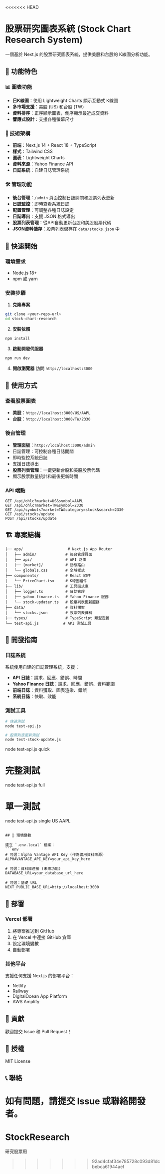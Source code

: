 <<<<<<< HEAD
# 股票研究圖表系統 (Stock Chart Research System)

一個基於 Next.js 的股票研究圖表系統，提供美股和台股的 K線圖分析功能。

## 🎯 功能特色

### 📊 圖表功能
- **日K線圖**：使用 Lightweight Charts 顯示互動式 K線圖
- **多市場支援**：美股 (US) 和台股 (TW)
- **資料排序**：正序顯示圖表，倒序顯示最近成交資料
- **響應式設計**：支援各種螢幕尺寸

### 🔧 技術架構
- **前端**：Next.js 14 + React 18 + TypeScript
- **樣式**：Tailwind CSS
- **圖表**：Lightweight Charts
- **資料來源**：Yahoo Finance API
- **日誌系統**：自建日誌管理系統

### 🛠️ 管理功能
- **後台管理**：`/admin` 頁面控制日誌開關和股票列表更新
- **日誌監控**：即時查看系統日誌
- **配置管理**：可調整各種日誌設定
- **日誌導出**：支援 JSON 格式導出
- **股票列表管理**：從API自動更新台股和美股股票代碼
- **JSON資料儲存**：股票列表儲存在 `data/stocks.json` 中

## 🚀 快速開始

### 環境需求
- Node.js 18+ 
- npm 或 yarn

### 安裝步驟

1. **克隆專案**
```bash
git clone <your-repo-url>
cd stock-chart-research
```

2. **安裝依賴**
```bash
npm install
```

3. **啟動開發伺服器**
```bash
npm run dev
```

4. **開啟瀏覽器**
訪問 `http://localhost:3000`

## 📖 使用方式

### 查看股票圖表
- **美股**：`http://localhost:3000/US/AAPL`
- **台股**：`http://localhost:3000/TW/2330`

### 後台管理
- **管理面板**：`http://localhost:3000/admin`
- 日誌管理：可控制各種日誌開關
- 即時監控系統日誌
- 支援日誌導出
- **股票列表管理**：一鍵更新台股和美股股票代碼
- 顯示股票數量統計和最後更新時間

### API 端點
```
GET /api/ohlc?market=US&symbol=AAPL
GET /api/ohlc?market=TW&symbol=2330
GET /api/symbols?market=TW&category=stock&search=2330
GET /api/stocks/update
POST /api/stocks/update
```

## 🏗️ 專案結構

```
├── app/                    # Next.js App Router
│   ├── admin/             # 後台管理頁面
│   ├── api/               # API 路由
│   ├── [market]/          # 動態路由
│   └── globals.css        # 全域樣式
├── components/            # React 組件
│   └── PriceChart.tsx     # K線圖組件
├── lib/                   # 工具函式庫
│   ├── logger.ts          # 日誌管理
│   ├── yahoo-finance.ts   # Yahoo Finance 服務
│   └── stock-updater.ts   # 股票列表更新服務
├── data/                  # 資料檔案
│   └── stocks.json        # 股票列表資料
├── types/                 # TypeScript 類型定義
└── test-api.js           # API 測試工具
```

## 🔧 開發指南

### 日誌系統
系統使用自建的日誌管理系統，支援：
- **API 日誌**：請求、回應、錯誤、時間
- **Yahoo Finance 日誌**：請求、回應、錯誤、資料範圍
- **前端日誌**：資料獲取、圖表渲染、錯誤
- **系統日誌**：快取、效能

### 測試工具
```bash
# 快速測試
node test-api.js

# 股票列表更新測試
node test-stock-update.js
```
node test-api.js quick

# 完整測試
node test-api.js full

# 單一測試
node test-api.js single US AAPL
```

## 📝 環境變數

建立 `.env.local` 檔案：
```env
# 可選：Alpha Vantage API Key (作為備用資料來源)
ALPHAVANTAGE_API_KEY=your_api_key_here

# 可選：資料庫連接 (未來功能)
DATABASE_URL=your_database_url_here

# 可選：基礎 URL
NEXT_PUBLIC_BASE_URL=http://localhost:3000
```

## 🚀 部署

### Vercel 部署
1. 將專案推送到 GitHub
2. 在 Vercel 中連接 GitHub 倉庫
3. 設定環境變數
4. 自動部署

### 其他平台
支援任何支援 Next.js 的部署平台：
- Netlify
- Railway
- DigitalOcean App Platform
- AWS Amplify

## 🤝 貢獻

歡迎提交 Issue 和 Pull Request！

## 📄 授權

MIT License

## 📞 聯絡

如有問題，請提交 Issue 或聯絡開發者。
=======
# StockResearch
研究股票用
>>>>>>> 92ad4cfaf34e785728c093d81dcbebca61944aef
